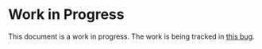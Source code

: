# Work in Progress

This document is a work in progress.
The work is being tracked in
[this bug](https://bugzilla.mozilla.org/show_bug.cgi?id=1341896).
